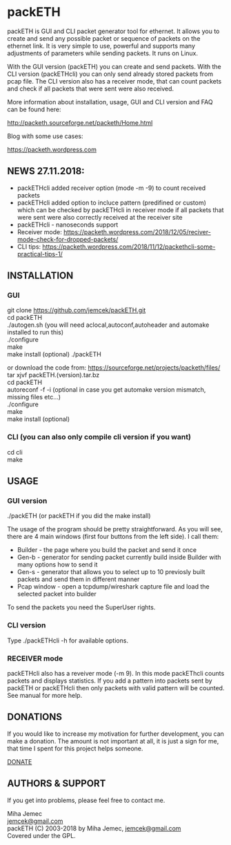 # packETH  

packETH is GUI and CLI packet generator tool for ethernet. It allows you to create and send any possible packet or sequence of packets on the ethernet link. It is very simple to use, powerful and supports many adjustments of parameters while sending packets. It runs on Linux.  

With the GUI version (packETH) you can create and send packets. With the CLI version (packETHcli) you can only send already stored packets from pcap file. The CLI version also has a receiver mode, that can count packets and check if all packets that were sent were also received. 

More information about installation, usage, GUI and CLI version and FAQ can be found here:  

http://packeth.sourceforge.net/packeth/Home.html  

Blog with some use cases:  

https://packeth.wordpress.com  

## NEWS 27.11.2018:
- packETHcli added receiver option (mode -m -9) to count received packets
- packETHcli added option to incluce pattern (predifined or custom) which can be checked by packETHcli in receiver mode if all packets that were sent were also correctly received at the receiver site
- packETHcli - nanoseconds support
- Receiver mode: https://packeth.wordpress.com/2018/12/05/reciver-mode-check-for-dropped-packets/  
- CLI tips: https://packeth.wordpress.com/2018/11/12/packethcli-some-practical-tips-1/

## INSTALLATION  

### GUI  

git clone https://github.com/jemcek/packETH.git  
cd packETH  
./autogen.sh      (you will need aclocal,autoconf,autoheader and automake installed to run this)   
./configure  
make  
make install (optional)
./packETH   

or download the code from: https://sourceforge.net/projects/packeth/files/  
tar xjvf packETH.(version).tar.bz  
cd packETH  
autoreconf -f -i  (optional in case you get automake version mismatch, missing files etc...)   
./configure  
make  
make install (optional)  

### CLI (you can also only compile cli version if you want)

cd cli  
make  

## USAGE  

### GUI version 

./packETH (or packETH if you did the make install)

The usage of the program should be pretty straightforward. As you will see, there are 4 main windows (first four buttons from the left side). I call them:   
- Builder - the page where you build the packet and send it once  
- Gen-b - generator for sending packet currently build inside Builder with many options how to send it  
- Gen-s - generator that allows you to select up to 10 previosly built packets and send them in different manner  
- Pcap window - open a tcpdump/wireshark capture file and load the selected packet into builder  

To send the packets you need the SuperUser rights.  

### CLI version  
Type ./packETHcli -h  for available options.  

### RECEIVER mode  
packETHcli also has a reveiver mode (-m 9). In this mode packEThcli counts packets and displays statistics. If you add a pattern into packets sent by packETH or packETHcli then only packets with valid pattern will be counted. See manual for more help.  

## DONATIONS

If you would like to increase my motivation for further development, you can make a donation. 
The amount is not important at all, it is just a sign for me, that time I spent for this project helps someone. 

[DONATE](https://www.paypal.com/donate/?token=n93oVmxnMD6S0pU87PjkgLCfx6RJU7VLJDVS4OBGULA7jO1-Hg-5VTNpeYwtpGMrtdkh4G&country.x=SI&locale.x=SI)

## AUTHORS & SUPPORT  

If you get into problems, please feel free to contact me.    

Miha Jemec  
jemcek@gmail.com  
packETH (C) 2003-2018 by Miha Jemec, <jemcek@gmail.com>  
Covered under the GPL.  
